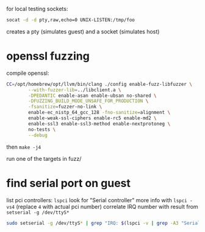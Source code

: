 
for local testing sockets:

``` sh
socat -d -d pty,raw,echo=0 UNIX-LISTEN:/tmp/foo
```

creates a pty (simulates guest) and a socket (simulates host)


# openssl fuzzing

compile openssl:

``` sh
CC=/opt/homebrew/opt/llvm/bin/clang ./config enable-fuzz-libfuzzer \
        --with-fuzzer-lib=../libclient.a \
        -DPEDANTIC enable-asan enable-ubsan no-shared \
        -DFUZZING_BUILD_MODE_UNSAFE_FOR_PRODUCTION \
        -fsanitize=fuzzer-no-link \
        enable-ec_nistp_64_gcc_128 -fno-sanitize=alignment \
        enable-weak-ssl-ciphers enable-rc5 enable-md2 \
        enable-ssl3 enable-ssl3-method enable-nextprotoneg \
        no-tests \
        --debug
```

then `make -j4`

run one of the targets in fuzz/

# find serial port on guest

list pci controllers: `lspci`
look for "Serial controller"
more info with `lspci -vs4` (replace `4` with actual pci number)
correlate IRQ number with result from `setserial -g /dev/ttyS*`

``` sh
sudo setserial -g /dev/ttyS* | grep "IRQ: $(lspci -v | grep -A3 "Serial controller" | grep IRQ | sed -e 's/.*IRQ \([0-9]\+\)$/\1/')" | cut -d, -f1
```
